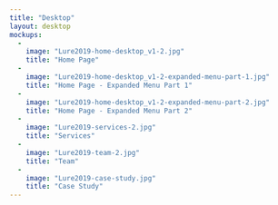 ```yaml
---
title: "Desktop"
layout: desktop
mockups:
  -
    image: "Lure2019-home-desktop_v1-2.jpg"
    title: "Home Page"
  -
    image: "Lure2019-home-desktop_v1-2-expanded-menu-part-1.jpg"
    title: "Home Page - Expanded Menu Part 1"
  -
    image: "Lure2019-home-desktop_v1-2-expanded-menu-part-2.jpg"
    title: "Home Page - Expanded Menu Part 2"
  -
    image: "Lure2019-services-2.jpg"
    title: "Services"
  -
    image: "Lure2019-team-2.jpg"
    title: "Team"
  -
    image: "Lure2019-case-study.jpg"
    title: "Case Study"
---
```

